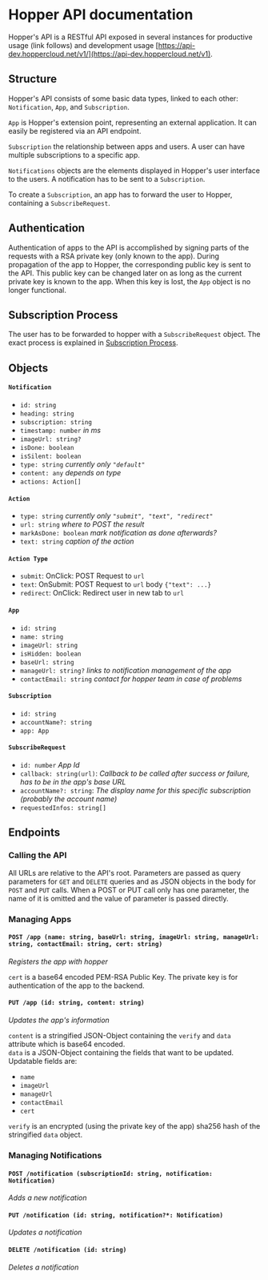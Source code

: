 # Hopper API documentation
Hopper's API is a RESTful API exposed in several instances for productive usage (link follows) and development usage [https://api-dev.hoppercloud.net/v1/](https://api-dev.hoppercloud.net/v1).

## Structure
Hopper's API consists of some basic data types, linked to each other: `Notification`, `App`, and `Subscription`.

`App` is Hopper's extension point, representing an external application. It can easily be registered via an API endpoint.

`Subscription` the relationship between apps and users. A user can have multiple subscriptions to a specific app.

`Notifications` objects are the elements displayed in Hopper's user interface to the users. A notification has to be sent to a `Subscription`.

To create a `Subscription`, an app has to forward the user to Hopper, containing a `SubscribeRequest`.

## Authentication
Authentication of apps to the API is accomplished by signing parts of the requests with a RSA private key (only known to the app). During propagation of the app to Hopper, the corresponding public key is sent to the API. 
This public key can be changed later on as long as the current private key is known to the app. When this key is lost, the `App` object is no longer functional.

## Subscription Process
The user has to be forwarded to hopper with a `SubscribeRequest` object. The exact process is explained in [Subscription Process](/subscriptionProcess.md).

## Objects
#### `Notification`
  - `id: string`
  - `heading: string` 
  - `subscription: string`
  - `timestamp: number` _in ms_
  - `imageUrl: string?`
  - `isDone: boolean` 
  - `isSilent: boolean` 
  - `type: string` _currently only `"default"`_ 
  - `content: any` _depends on type_ 
  - `actions: Action[]`

#### `Action`
  - `type: string` _currently only `"submit", "text", "redirect"`_
  - `url: string` _where to POST the result_
  - `markAsDone: boolean` _mark notification as done afterwards?_
  - `text: string` _caption of the action_
 
#### `Action Type`
  - `submit`: OnClick: POST Request to `url`
  - `text`: OnSubmit: POST Request to `url` body `{"text": ...}`
  - `redirect`: OnClick: Redirect user in new tab to `url`

#### `App`
  - `id: string`
  - `name: string`
  - `imageUrl: string`
  - `isHidden: boolean`
  - `baseUrl: string`
  - `manageUrl: string?` _links to notification management of the app_
  - `contactEmail: string` _contact for hopper team in case of problems_
  
#### `Subscription`
  - `id: string`
  - `accountName?: string`
  - `app: App`

#### `SubscribeRequest`
  - `id: number` _App Id_
  - `callback: string(url)`: _Callback to be called after success or failure, has to be in the app's base URL_
  - `accountName?: string`: _The display name for this specific subscription (probably the account name)_
  - `requestedInfos: string[]`

## Endpoints
### Calling the API
All URLs are relative to the API's root. Parameters are passed as query parameters for `GET` and `DELETE` queries and as JSON objects in the body for `POST` and `PUT` calls. When a POST or PUT call only has one parameter, the name of it is omitted and the value of parameter is passed directly.

### Managing Apps

#### `POST /app (name: string, baseUrl: string, imageUrl: string, manageUrl: string, contactEmail: string, cert: string)` 
_Registers the app with hopper_

`cert` is a base64 encoded PEM-RSA Public Key. The private key is for authentication of the app to the backend.

#### `PUT /app (id: string, content: string)`  
_Updates the app's information_

`content` is a stringified JSON-Object containing the `verify` and `data` attribute which is base64 encoded.   
`data` is a JSON-Object containing the fields that want to be updated. Updatable fields are:
  - `name`
  - `imageUrl`
  - `manageUrl`
  - `contactEmail`
  - `cert` 
  
`verify` is an encrypted (using the private key of the app) sha256 hash of the stringified `data` object.

### Managing Notifications

#### `POST /notification (subscriptionId: string, notification: Notification)`
_Adds a new notification_

#### `PUT /notification (id: string, notification?*: Notification)`
_Updates a notification_

#### `DELETE /notification (id: string)`
_Deletes a notification_
